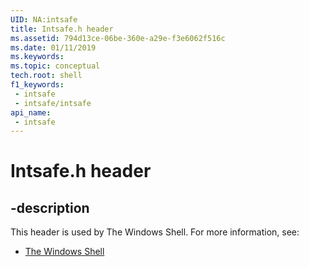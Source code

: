 ```yaml
---
UID: NA:intsafe
title: Intsafe.h header
ms.assetid: 794d13ce-06be-360e-a29e-f3e6062f516c
ms.date: 01/11/2019
ms.keywords: 
ms.topic: conceptual
tech.root: shell
f1_keywords:
 - intsafe
 - intsafe/intsafe
api_name:
 - intsafe
---
```


# Intsafe.h header


## -description

This header is used by The Windows Shell. For more information, see:

- [The Windows Shell](../_shell/index.md)

